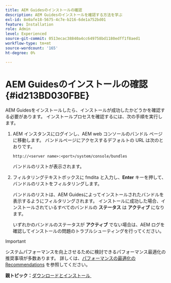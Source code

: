 ```yaml
---
title: AEM Guidesのインストールの確認
description: AEM Guidesのインストールを確認する方法を学ぶ
exl-id: 8e0afe18-5675-4c7e-b216-6de1a752bd01
feature: Installation
role: Admin
level: Experienced
source-git-commit: 0513ecac38840a4cc649758bd1180edff1f8aed1
workflow-type: tm+mt
source-wordcount: '165'
ht-degree: 0%

---
```


# AEM Guidesのインストールの確認 {#id213BD030FBE}

AEM Guidesをインストールしたら、インストールが成功したかどうかを確認する必要があります。 インストールプロセスを確認するには、次の手順を実行します。

1. AEM インスタンスにログインし、AEM web コンソールのバンドル ページに移動します。 バンドルページにアクセスするデフォルトの URL は次のとおりです。

   ```http
   http://<server name>:<port>/system/console/bundles
   ```

   バンドルのリストが表示されます。

1. フィルタリングテキストボックスに fmdita と入力し、**Enter** キーを押して、バンドルのリストをフィルタリングします。

   バンドルのリストは、AEM Guidesによってインストールされたバンドルを表示するようにフィルタリングされます。 インストールに成功した場合、インストールされているすべてのバンドルの **ステータス** は **アクティブ** になります。

   いずれかのバンドルのステータスが **アクティブ** でない場合は、AEM ログを確認してインストールの問題のトラブルシューティングを行ってください。


>[!IMPORTANT]
>
> システムパフォーマンスを向上させるために検討できるパフォーマンス最適化の推奨事項が多数あります。 詳しくは、[&#x200B; パフォーマンスの最適化のRecommendations](download-install-recommend-perf-optimiz.md#) を参照してください。

**親トピック：**&#x200B;[&#x200B; ダウンロードとインストール &#x200B;](download-install.md)
